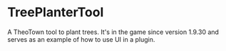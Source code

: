 # TreePlanterTool
A TheoTown tool to plant trees. It's in the game since version 1.9.30 and serves as an example of how to use UI in a plugin.
